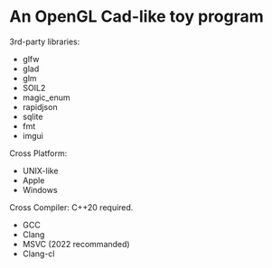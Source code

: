 # An OpenGL Cad-like toy program

3rd-party libraries:
- glfw
- glad
- glm
- SOIL2
- magic_enum
- rapidjson
- sqlite
- fmt
- imgui

Cross Platform:
- UNIX-like
- Apple
- Windows

Cross Compiler: C++20 required.
- GCC
- Clang
- MSVC (2022 recommanded)
- Clang-cl
